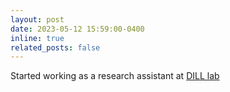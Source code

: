 ```yaml
---
layout: post
date: 2023-05-12 15:59:00-0400
inline: true
related_posts: false
---
```


Started working as a research assistant at [DILL lab](https://dill-lab.github.io/)
